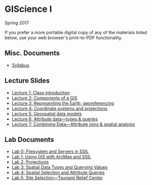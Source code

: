 # GIScience I

Spring 2017

If you prefer a more portable digital copy of any of the materials listed below, use your web browser's print-to-PDF functionality.

## Misc. Documents

* [Syllabus](https://jblairpdx.github.io/GIScience_I/syllabus.html)

## Lecture Slides

* [Lecture 1: Class introduction](https://jblairpdx.github.io/GIScience_I/slides/lecture_01.html)
* [Lecture 2: Components of a GIS](https://jblairpdx.github.io/GIScience_I/slides/lecture_02.html)
* [Lecture 3: Representing the Earth; georeferencing](https://jblairpdx.github.io/GIScience_I/slides/lecture_03.html)
* [Lecture 4: Coordinate systems and projections](https://jblairpdx.github.io/GIScience_I/slides/lecture_04.html)
* [Lecture 5: Geospatial data models](https://jblairpdx.github.io/GIScience_I/slides/lecture_05.html)
* [Lecture 6: Attribute data—types & queries](https://jblairpdx.github.io/GIScience_I/slides/lecture_06.html)
* [Lecture 7: Combining Data—Attribute joins & spatial analysis](https://jblairpdx.github.io/GIScience_I/slides/lecture_07.html)

## Lab Documents

* [Lab 0: Filesystem and Servers in SSIL](https://jblairpdx.github.io/GIScience_I/labs/lab_0.html)
* [Lab 1: Using GIS with ArcMap and SSIL](https://jblairpdx.github.io/GIScience_I/labs/lab_1.html)
* [Lab 2: Projections](https://jblairpdx.github.io/GIScience_I/labs/lab_2.html)
* [Lab 3: Spatial Data Types and Querying Values](https://jblairpdx.github.io/GIScience_I/labs/lab_3.html)
* [Lab 4: Spatial Selection and Attribute Queries](https://jblairpdx.github.io/GIScience_I/labs/lab_4.html)
* [Lab 5: Site Selection—Tsunami Relief Center](https://jblairpdx.github.io/GIScience_I/labs/lab_5.html)
